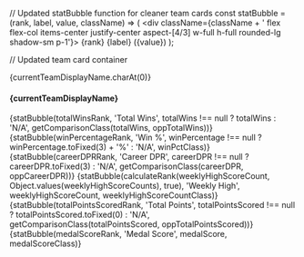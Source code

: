 // Updated statBubble function for cleaner team cards
const statBubble = (rank, label, value, className) => (
    <div className={className + ' flex flex-col items-center justify-center aspect-[4/3] w-full h-full rounded-lg shadow-sm p-1'}>
        <span className="block text-sm font-bold mb-0.5">{rank}</span>
        <span className="block text-xs font-semibold text-center leading-tight">{label}</span>
        <span className="block text-xs font-normal text-center">({value})</span>
    </div>
);

// Updated team card container
<div className="bg-white p-4 rounded-lg shadow-md border border-gray-200 flex flex-col items-center text-center">
    <div className="w-12 h-12 bg-blue-200 rounded-full flex items-center justify-center text-blue-800 font-bold text-lg mb-2">
        {currentTeamDisplayName.charAt(0)}
    </div>
    <h4 className="text-lg font-bold text-gray-800 mb-3">{currentTeamDisplayName}</h4>
    <div className="grid grid-cols-3 gap-2 w-full text-xs font-medium text-gray-700">
        {statBubble(totalWinsRank, 'Total Wins', totalWins !== null ? totalWins : 'N/A', getComparisonClass(totalWins, oppTotalWins))}
        {statBubble(winPercentageRank, 'Win %', winPercentage !== null ? winPercentage.toFixed(3) + '%' : 'N/A', winPctClass)}
        {statBubble(careerDPRRank, 'Career DPR', careerDPR !== null ? careerDPR.toFixed(3) : 'N/A', getComparisonClass(careerDPR, oppCareerDPR))}
        {statBubble(calculateRank(weeklyHighScoreCount, Object.values(weeklyHighScoreCounts), true), 'Weekly High', weeklyHighScoreCount, weeklyHighScoreCountClass)}
        {statBubble(totalPointsScoredRank, 'Total Points', totalPointsScored !== null ? totalPointsScored.toFixed(0) : 'N/A', getComparisonClass(totalPointsScored, oppTotalPointsScored))}
        {statBubble(medalScoreRank, 'Medal Score', medalScore, medalScoreClass)}
    </div>
</div>